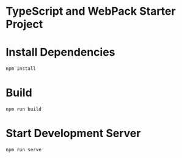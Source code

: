 # TypeScript and WebPack Starter Project


# Install Dependencies
```shell
npm install
```

# Build
```shell
npm run build
```

# Start Development Server
```shell
npm run serve
```
